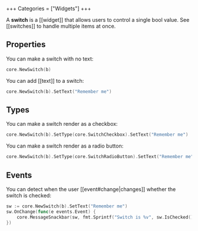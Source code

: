 +++
Categories = ["Widgets"]
+++

A **switch** is a [[widget]] that allows users to control a single bool value. See [[switches]] to handle multiple items at once.

## Properties

You can make a switch with no text:

```Go
core.NewSwitch(b)
```

You can add [[text]] to a switch:

```Go
core.NewSwitch(b).SetText("Remember me")
```

## Types

You can make a switch render as a checkbox:

```Go
core.NewSwitch(b).SetType(core.SwitchCheckbox).SetText("Remember me")
```

You can make a switch render as a radio button:

```Go
core.NewSwitch(b).SetType(core.SwitchRadioButton).SetText("Remember me")
```

## Events

You can detect when the user [[event#change|changes]] whether the switch is checked:

```Go
sw := core.NewSwitch(b).SetText("Remember me")
sw.OnChange(func(e events.Event) {
    core.MessageSnackbar(sw, fmt.Sprintf("Switch is %v", sw.IsChecked()))
})
```
